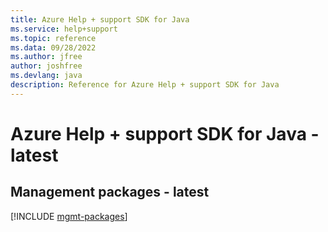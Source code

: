 ```yaml
---
title: Azure Help + support SDK for Java
ms.service: help+support
ms.topic: reference
ms.data: 09/28/2022
ms.author: jfree
author: joshfree
ms.devlang: java
description: Reference for Azure Help + support SDK for Java
---
```

# Azure Help + support SDK for Java - latest

## Management packages - latest
[!INCLUDE [mgmt-packages](help-+-support-mgmt-index.md)]